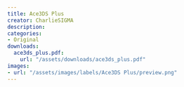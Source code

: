```yaml
---
title: Ace3DS Plus
creator: CharlieSIGMA
description:
categories:
- Original
downloads:
  ace3ds_plus.pdf:
    url: "/assets/downloads/ace3ds_plus.pdf"
images:
- url: "/assets/images/labels/Ace3DS Plus/preview.png"
---
```

